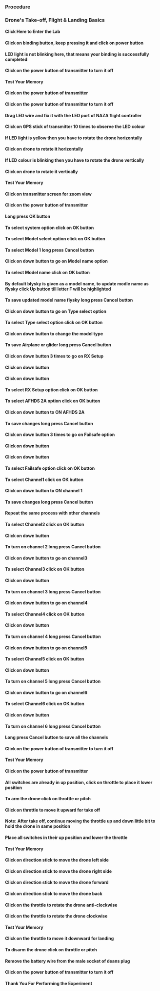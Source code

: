 ### Procedure

### Drone's Take-off, Flight & Landing Basics

#### Click Here to Enter the Lab
<!--
### Precautions

#### 1. No cell phone or ear phone usage in the laboratories.

#### 2. Know locations of laboratory safety showers, eyewashstations, and fire extinguishers.

#### 3. Determine the potential hazards before beginning any work.

#### 4. Avoid wearing jewellery in the lab as this can pose multiple safety hazards.

#### 5. Long hair and loose clothing must be pulled back and secured.

#### 6. Avoid contact with energized electrical circuits.

#### 7. Do not touch anything if your hands are wet. The "one-hand" approach is safest.

#### 8. Do not make circuit changes or perform any wiring when power is on.

#### 9. All equipment should be regularly inspected for wear or deterioration.

#### 10. Know emergency exit routes.
-->
#### Click on binding button, keep pressing it and click on power button

#### LED light is not blinking here, that means your binding is successfully completed

#### Click on the power button of transmitter to turn it off

#### Test Your Memory

#### Click on the power button of transmitter

#### Click on the power button of transmitter to turn it off

#### Drag LED wire and fix it with the LED port of NAZA flight controller

#### Click on GPS stick of transmitter 10 times to observe the LED colour

#### If LED light is yellow then you have to rotate the drone horizontally

#### Click on drone to rotate it horizontally

#### If LED colour is blinking then you have to rotate the drone vertically

#### Click on drone to rotate it vertically

#### Test Your Memory

#### Click on transmitter screen for zoom view

#### Click on the power button of transmitter

#### Long press OK button

#### To select system option click on OK button

#### To select Model select option click on OK button

#### To select Model 1 long press Cancel button

#### Click on down button to go on Model name option

#### To select Model name click on OK button

#### By default blysky is given as a model name, to update modle name as flysky click Up button till letter F will be highlighted

#### To save updated model name flysky long press Cancel button

#### Click on down button to go on Type select option

#### To select Type select option click on OK button

#### Click on down button to change the model type

#### To save Airplane or glider long press Cancel button

#### Click on down button 3 times to go on RX Setup

#### Click on down button

#### Click on down button

#### To select RX Setup option click on OK button

#### To select AFHDS 2A option click on OK button

#### Click on down button to ON AFHDS 2A

#### To save changes long press Cancel button

#### Click on down button 3 times to go on Failsafe option

#### Click on down button

#### Click on down button

#### To select Failsafe option click on OK button

#### To select Channel1 click on OK button

#### Click on down button to ON channel 1

#### To save changes long press Cancel button

#### Repeat the same process with other channels

#### To select Channel2 click on OK button

#### Click on down button

#### To turn on channel 2 long press Cancel button

#### Click on down button to go on channel3

#### To select Channel3 click on OK button

#### Click on down button

#### To turn on channel 3 long press Cancel button

#### Click on down button to go on channel4

#### To select Channel4 click on OK button

#### Click on down button

#### To turn on channel 4 long press Cancel button

#### Click on down button to go on channel5

#### To select Channel5 click on OK button

#### Click on down button

#### To turn on channel 5 long press Cancel button

#### Click on down button to go on channel6

#### To select Channel6 click on OK button

#### Click on down button

#### To turn on channel 6 long press Cancel button

#### Long press Cancel button to save all the channels

#### Click on the power button of transmitter to turn it off

#### Test Your Memory

#### Click on the power button of transmitter

#### All switches are already in up position, click on throttle to place it lower position

#### To arm the drone click on throttle or pitch

#### Click on throttle to move it upward for take off

#### Note: After take off, continue moving the throttle up and down little bit to hold the drone in same position

#### Place all switches in their up position and lower the throttle

#### Test Your Memory

#### Click on direction stick to move the drone left side

#### Click on direction stick to move the drone right side

#### Click on direction stick to move the drone forward

#### Click on direction stick to move the drone back

#### Click on the throttle to rotate the drone anti-clockwise

#### Click on the throttle to rotate the drone clockwise

#### Test Your Memory

#### Click on the throttle to move it downward for landing

#### To disarm the drone click on throttle or pitch

#### Remove the battery wire from the male socket of deans plug

#### Click on the power button of transmitter to turn it off

#### Thank You For Performing the Experiment
